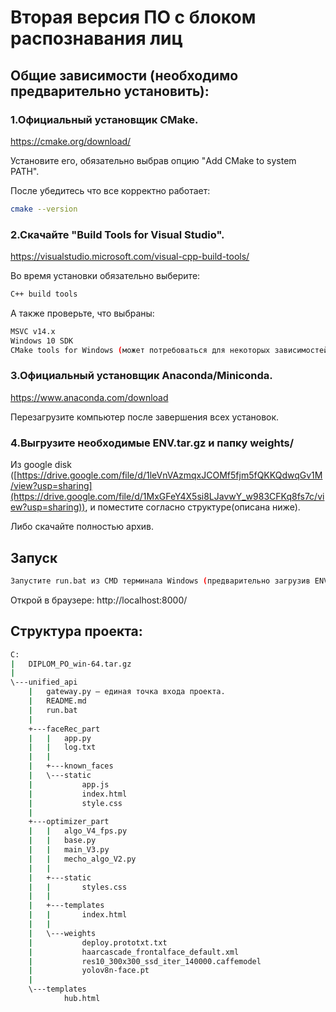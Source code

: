 # Вторая версия ПО с блоком распознавания лиц
## Общие зависимости (необходимо предварительно установить):
### 1.Официальный установщик CMake. 

https://cmake.org/download/

Установите его, обязательно выбрав опцию "Add CMake to system PATH".

После убедитесь что все корректно работает:
```bash
cmake --version
```
### 2.Скачайте "Build Tools for Visual Studio".

https://visualstudio.microsoft.com/visual-cpp-build-tools/

Во время установки обязательно выберите:

```bash
C++ build tools
```
А также проверьте, что выбраны:
```bash
MSVC v14.x
Windows 10 SDK
CMake tools for Windows (может потребоваться для некоторых зависимостей)
```


### 3.Официальный установщик Anaconda/Miniconda.

https://www.anaconda.com/download


Перезагрузите компьютер после завершения всех установок.

### 4.Выгрузите необходимые ENV.tar.gz и папку weights/ 
Из google disk ([https://drive.google.com/file/d/1leVnVAzmqxJCOMf5fjm5fQKKQdwqGv1M/view?usp=sharing](https://drive.google.com/file/d/1MxGFeY4X5si8LJavwY_w983CFKq8fs7c/view?usp=sharing)), и поместите согласно структуре(описана ниже).

 Либо скачайте полностью архив.
 ## Запуск
```bash
Запустите run.bat из CMD терминала Windows (предварительно загрузив ENV.tar.gz и папку weights)
```

Открой в браузере: http://localhost:8000/



## Структура проекта:
```bash
C:
|   DIPLOM_PO_win-64.tar.gz
|
\---unified_api
    |   gateway.py — единая точка входа проекта.
    |   README.md
    |   run.bat
    |
    +---faceRec_part
    |   |   app.py
    |   |   log.txt
    |   |
    |   +---known_faces
    |   \---static
    |           app.js
    |           index.html
    |           style.css
    |
    +---optimizer_part
    |   |   algo_V4_fps.py
    |   |   base.py
    |   |   main_V3.py
    |   |   mecho_algo_V2.py
    |   |
    |   +---static
    |   |       styles.css
    |   |
    |   +---templates
    |   |       index.html
    |   |
    |   \---weights
    |           deploy.prototxt.txt
    |           haarcascade_frontalface_default.xml
    |           res10_300x300_ssd_iter_140000.caffemodel
    |           yolov8n-face.pt
    |
    \---templates
            hub.html
```
